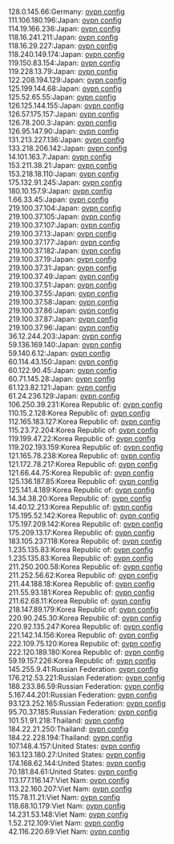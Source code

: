 128.0.145.66:Germany: [ovpn config](vpn/128_0_145_66.ovpn)  
111.106.180.196:Japan: [ovpn config](vpn/111_106_180_196.ovpn)  
114.19.166.236:Japan: [ovpn config](vpn/114_19_166_236.ovpn)  
118.16.241.211:Japan: [ovpn config](vpn/118_16_241_211.ovpn)  
118.16.29.227:Japan: [ovpn config](vpn/118_16_29_227.ovpn)  
118.240.149.174:Japan: [ovpn config](vpn/118_240_149_174.ovpn)  
119.150.83.154:Japan: [ovpn config](vpn/119_150_83_154.ovpn)  
119.228.13.79:Japan: [ovpn config](vpn/119_228_13_79.ovpn)  
122.208.194.129:Japan: [ovpn config](vpn/122_208_194_129.ovpn)  
125.199.144.68:Japan: [ovpn config](vpn/125_199_144_68.ovpn)  
125.52.65.55:Japan: [ovpn config](vpn/125_52_65_55.ovpn)  
126.125.144.155:Japan: [ovpn config](vpn/126_125_144_155.ovpn)  
126.57.175.157:Japan: [ovpn config](vpn/126_57_175_157.ovpn)  
126.78.200.3:Japan: [ovpn config](vpn/126_78_200_3.ovpn)  
126.95.147.90:Japan: [ovpn config](vpn/126_95_147_90.ovpn)  
131.213.227.136:Japan: [ovpn config](vpn/131_213_227_136.ovpn)  
133.218.206.142:Japan: [ovpn config](vpn/133_218_206_142.ovpn)  
14.101.163.7:Japan: [ovpn config](vpn/14_101_163_7.ovpn)  
153.211.38.21:Japan: [ovpn config](vpn/153_211_38_21.ovpn)  
153.218.18.110:Japan: [ovpn config](vpn/153_218_18_110.ovpn)  
175.132.91.245:Japan: [ovpn config](vpn/175_132_91_245.ovpn)  
180.10.157.9:Japan: [ovpn config](vpn/180_10_157_9.ovpn)  
1.66.33.45:Japan: [ovpn config](vpn/1_66_33_45.ovpn)  
219.100.37.104:Japan: [ovpn config](vpn/219_100_37_104.ovpn)  
219.100.37.105:Japan: [ovpn config](vpn/219_100_37_105.ovpn)  
219.100.37.107:Japan: [ovpn config](vpn/219_100_37_107.ovpn)  
219.100.37.13:Japan: [ovpn config](vpn/219_100_37_13.ovpn)  
219.100.37.177:Japan: [ovpn config](vpn/219_100_37_177.ovpn)  
219.100.37.182:Japan: [ovpn config](vpn/219_100_37_182.ovpn)  
219.100.37.19:Japan: [ovpn config](vpn/219_100_37_19.ovpn)  
219.100.37.31:Japan: [ovpn config](vpn/219_100_37_31.ovpn)  
219.100.37.49:Japan: [ovpn config](vpn/219_100_37_49.ovpn)  
219.100.37.51:Japan: [ovpn config](vpn/219_100_37_51.ovpn)  
219.100.37.55:Japan: [ovpn config](vpn/219_100_37_55.ovpn)  
219.100.37.58:Japan: [ovpn config](vpn/219_100_37_58.ovpn)  
219.100.37.86:Japan: [ovpn config](vpn/219_100_37_86.ovpn)  
219.100.37.87:Japan: [ovpn config](vpn/219_100_37_87.ovpn)  
219.100.37.96:Japan: [ovpn config](vpn/219_100_37_96.ovpn)  
36.12.244.203:Japan: [ovpn config](vpn/36_12_244_203.ovpn)  
59.136.169.140:Japan: [ovpn config](vpn/59_136_169_140.ovpn)  
59.140.6.12:Japan: [ovpn config](vpn/59_140_6_12.ovpn)  
60.114.43.150:Japan: [ovpn config](vpn/60_114_43_150.ovpn)  
60.122.90.45:Japan: [ovpn config](vpn/60_122_90_45.ovpn)  
60.71.145.28:Japan: [ovpn config](vpn/60_71_145_28.ovpn)  
61.123.82.121:Japan: [ovpn config](vpn/61_123_82_121.ovpn)  
61.24.236.129:Japan: [ovpn config](vpn/61_24_236_129.ovpn)  
106.250.39.231:Korea Republic of: [ovpn config](vpn/106_250_39_231.ovpn)  
110.15.2.128:Korea Republic of: [ovpn config](vpn/110_15_2_128.ovpn)  
112.165.183.127:Korea Republic of: [ovpn config](vpn/112_165_183_127.ovpn)  
115.23.72.204:Korea Republic of: [ovpn config](vpn/115_23_72_204.ovpn)  
119.199.47.22:Korea Republic of: [ovpn config](vpn/119_199_47_22.ovpn)  
119.202.193.159:Korea Republic of: [ovpn config](vpn/119_202_193_159.ovpn)  
121.165.78.238:Korea Republic of: [ovpn config](vpn/121_165_78_238.ovpn)  
121.172.78.217:Korea Republic of: [ovpn config](vpn/121_172_78_217.ovpn)  
121.66.44.75:Korea Republic of: [ovpn config](vpn/121_66_44_75.ovpn)  
125.136.187.85:Korea Republic of: [ovpn config](vpn/125_136_187_85.ovpn)  
125.141.4.189:Korea Republic of: [ovpn config](vpn/125_141_4_189.ovpn)  
14.34.38.20:Korea Republic of: [ovpn config](vpn/14_34_38_20.ovpn)  
14.40.12.213:Korea Republic of: [ovpn config](vpn/14_40_12_213.ovpn)  
175.195.52.142:Korea Republic of: [ovpn config](vpn/175_195_52_142.ovpn)  
175.197.209.142:Korea Republic of: [ovpn config](vpn/175_197_209_142.ovpn)  
175.209.13.17:Korea Republic of: [ovpn config](vpn/175_209_13_17.ovpn)  
183.105.237.118:Korea Republic of: [ovpn config](vpn/183_105_237_118.ovpn)  
1.235.135.83:Korea Republic of: [ovpn config](vpn/1_235_135_83.ovpn)  
1.235.135.83:Korea Republic of: [ovpn config](vpn/1_235_135_83.ovpn)  
211.250.200.58:Korea Republic of: [ovpn config](vpn/211_250_200_58.ovpn)  
211.252.56.62:Korea Republic of: [ovpn config](vpn/211_252_56_62.ovpn)  
211.44.188.18:Korea Republic of: [ovpn config](vpn/211_44_188_18.ovpn)  
211.55.93.181:Korea Republic of: [ovpn config](vpn/211_55_93_181.ovpn)  
211.62.68.11:Korea Republic of: [ovpn config](vpn/211_62_68_11.ovpn)  
218.147.89.179:Korea Republic of: [ovpn config](vpn/218_147_89_179.ovpn)  
220.90.245.30:Korea Republic of: [ovpn config](vpn/220_90_245_30.ovpn)  
220.92.135.247:Korea Republic of: [ovpn config](vpn/220_92_135_247.ovpn)  
221.142.14.156:Korea Republic of: [ovpn config](vpn/221_142_14_156.ovpn)  
222.109.75.120:Korea Republic of: [ovpn config](vpn/222_109_75_120.ovpn)  
222.120.189.180:Korea Republic of: [ovpn config](vpn/222_120_189_180.ovpn)  
59.19.157.226:Korea Republic of: [ovpn config](vpn/59_19_157_226.ovpn)  
145.255.9.41:Russian Federation: [ovpn config](vpn/145_255_9_41.ovpn)  
176.212.53.221:Russian Federation: [ovpn config](vpn/176_212_53_221.ovpn)  
188.233.86.59:Russian Federation: [ovpn config](vpn/188_233_86_59.ovpn)  
5.167.44.201:Russian Federation: [ovpn config](vpn/5_167_44_201.ovpn)  
93.123.252.165:Russian Federation: [ovpn config](vpn/93_123_252_165.ovpn)  
95.70.37.185:Russian Federation: [ovpn config](vpn/95_70_37_185.ovpn)  
101.51.91.218:Thailand: [ovpn config](vpn/101_51_91_218.ovpn)  
184.22.21.250:Thailand: [ovpn config](vpn/184_22_21_250.ovpn)  
184.22.228.194:Thailand: [ovpn config](vpn/184_22_228_194.ovpn)  
107.148.4.157:United States: [ovpn config](vpn/107_148_4_157.ovpn)  
163.123.180.27:United States: [ovpn config](vpn/163_123_180_27.ovpn)  
174.168.62.144:United States: [ovpn config](vpn/174_168_62_144.ovpn)  
70.181.84.61:United States: [ovpn config](vpn/70_181_84_61.ovpn)  
113.177.116.147:Viet Nam: [ovpn config](vpn/113_177_116_147.ovpn)  
113.22.160.207:Viet Nam: [ovpn config](vpn/113_22_160_207.ovpn)  
115.78.11.21:Viet Nam: [ovpn config](vpn/115_78_11_21.ovpn)  
118.68.10.179:Viet Nam: [ovpn config](vpn/118_68_10_179.ovpn)  
14.231.53.148:Viet Nam: [ovpn config](vpn/14_231_53_148.ovpn)  
1.52.212.109:Viet Nam: [ovpn config](vpn/1_52_212_109.ovpn)  
42.116.220.69:Viet Nam: [ovpn config](vpn/42_116_220_69.ovpn)  
